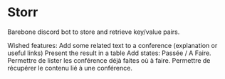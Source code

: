 Storr
=====

Barebone discord bot to store and retrieve key/value pairs.

Wished features:
Add some related text to a conference (explanation or useful links)
Present the result in a table
Add states: Passée / A Faire.
Permettre de lister les conférence déjà faites où à faire.
Permettre de récupérer le contenu lié à une conférence.
